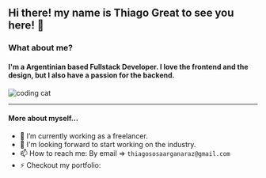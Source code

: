 ## Hi there! my name is Thiago Great to see you here! 👋

### What about me?
#### I'm a Argentinian based Fullstack Developer. I love the frontend and the design, but I also have a passion for the backend.
![coding cat](https://media.tenor.com/bQCHJwgCNuMAAAAM/kitten-cat.gif)
****
#### More about myself...

- 🔭 I’m currently working as a freelancer.
- 🧠 I'm looking forward to start working on the industry.
- 📫 How to reach me: 
   By email => `thiagososaarganaraz@gmail.com`
- ⚡ Checkout my portfolio: 
